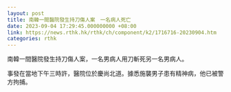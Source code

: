 ```yaml
---
layout: post
title: 南韓一間醫院發生持刀傷人案　一名病人死亡
date: 2023-09-04 17:29:45.000000000 +08:00
link: https://news.rthk.hk/rthk/ch/component/k2/1716716-20230904.htm
categories: rthk
---
```


南韓一間醫院發生持刀傷人案，一名男病人用刀斬死另一名男病人。

事發在當地下午三時許，醫院位於慶尚北道。據悉施襲男子患有精神病，他已被警方拘捕。
